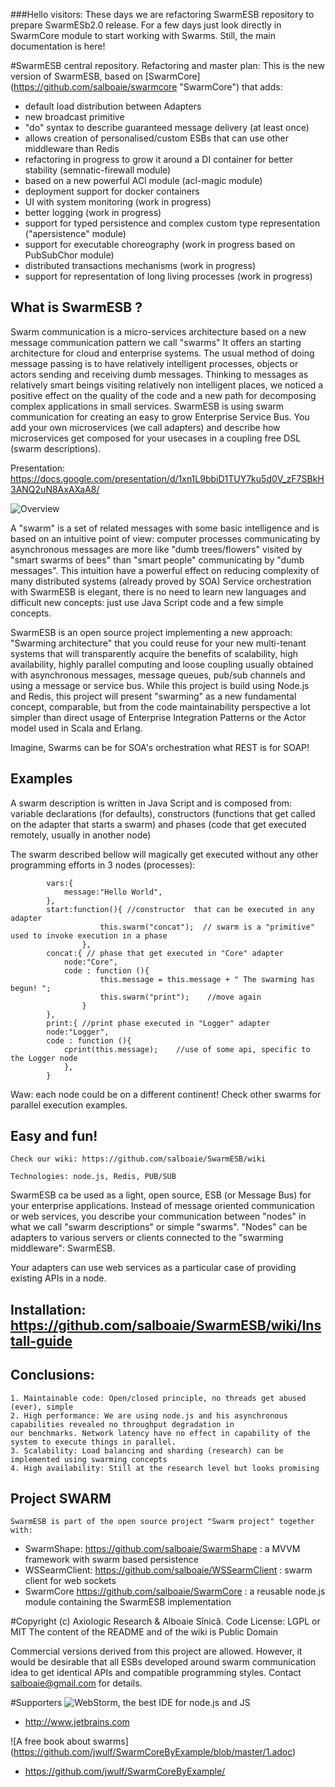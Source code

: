###Hello visitors: These days we are refactoring SwarmESB repository to prepare SwarmESb2.0 release. For a few days just look directly in SwarmCore module to start working with Swarms. Still, the main documentation is here! 

#SwarmESB central repository. Refactoring and master plan:
This is the new version of SwarmESB, based on [SwarmCore] (https://github.com/salboaie/swarmcore "SwarmCore") that adds:  
 - default load distribution between Adapters
 - new broadcast primitive
 - "do" syntax to describe guaranteed message delivery (at least once)  
 - allows creation of personalised/custom ESBs that can use other middleware than Redis
 - refactoring in progress to grow it around a DI container for better stability (semnatic-firewall module)
 - based on a new powerful ACl module (acl-magic module)
 - deployment support for docker containers
 - UI with system monitoring (work in progress)
 - better logging (work in progress) 
 - support for typed persistence and complex custom type representation ("apersistence" module) 
 - support for executable choreography (work in progress based on PubSubChor module)
 - distributed transactions mechanisms (work in progress)
 - support for representation of long living processes (work in progress)

## What is SwarmESB ?

Swarm communication is a micro-services architecture based on a new message communication pattern we call "swarms" 
It offers an starting architecture for cloud and enterprise systems. 
The usual method of doing message passing is to have relatively intelligent processes, objects or actors sending and receiving dumb messages. 
Thinking to messages as relatively smart beings visiting relatively non intelligent places, we noticed a positive effect on the quality of the code and a new path for 
decomposing complex applications in small services. 
SwarmESB is using swarm communication for creating an easy to grow Enterprise Service Bus. 
You add your own microservices (we call adapters) and describe how  microservices get composed for your usecases in a coupling free DSL (swarm descriptions).


Presentation:  https://docs.google.com/presentation/d/1xn1L9bbiD1TUY7ku5d0V_zF7SBkH3ANQ2uN8AxAXaA8/

![Overview](http://salboaie.github.com/images/swarmDiagram.png "SwarmESB")


A "swarm" is a set of related messages with some basic intelligence and is based on an intuitive point of view:
 computer processes communicating by asynchronous messages are more like "dumb trees/flowers" visited by "smart 
swarms of bees" than "smart people" communicating by "dumb messages".
This intuition have a powerful effect on reducing complexity of many distributed systems (already proved by SOA)
Service orchestration with SwarmESB is elegant, there is no need to learn new languages and difficult new concepts: just use Java Script code and a few simple concepts.


 SwarmESB is an open source project implementing a new approach: "Swarming architecture" that you could reuse
for your new multi-tenant systems that will transparently acquire the benefits of scalability, high availability, highly
parallel computing and loose coupling usually obtained with asynchronous messages, message queues, pub/sub channels and
using a message or service bus. While this project is build using Node.js and Redis, this project will present "swarming"
as a new fundamental concept, comparable, but from the code maintainability perspective a lot simpler than direct 
usage of Enterprise Integration Patterns or the Actor model used in Scala and Erlang.


Imagine, Swarms can be for SOA's orchestration what REST is for SOAP!

## Examples
    
A swarm description is written in Java Script and is composed from:  variable declarations (for defaults),
constructors (functions that get called on the adapter that starts a swarm) and phases (code that get executed
remotely, usually in another node) 
    
The swarm described bellow will magically get executed without any other programming efforts in 3 nodes (processes):

            vars:{
                message:"Hello World",
            },
            start:function(){ //constructor  that can be executed in any adapter
                        this.swarm("concat");  // swarm is a "primitive" used to invoke execution in a phase
                    },
            concat:{ // phase that get executed in "Core" adapter
                node:"Core",
                code : function (){
                        this.message = this.message + " The swarming has begun! ";
                        this.swarm("print");    //move again
                    }
            },
            print:{ //print phase executed in "Logger" adapter
            node:"Logger",
            code : function (){
                cprint(this.message);    //use of some api, specific to the Logger node
                },
            }
 

Waw: each node could be on a different continent!  Check other swarms for parallel execution examples.



## Easy and fun! 
        
    Check our wiki: https://github.com/salboaie/SwarmESB/wiki

    Technologies: node.js, Redis, PUB/SUB
    
SwarmESB ca be used as a light, open source, ESB (or Message Bus) for your enterprise applications.
Instead of message oriented communication or web services, you describe your communication between "nodes" in what
we call "swarm descriptions" or simple "swarms".
"Nodes" can be adapters to various servers or clients connected to the "swarming middleware": SwarmESB.

Your adapters can use web services as a particular case of providing existing APIs in a node.


## Installation:  https://github.com/salboaie/SwarmESB/wiki/Install-guide

## Conclusions:

    1. Maintainable code: Open/closed principle, no threads get abused (ever), simple
    2. High performance: We are using node.js and his asynchronous capabilities revealed no throughput degradation in
    our benchmarks. Network latency have no effect in capability of the system to execute things in parallel.
    3. Scalability: Load balancing and sharding (research) can be implemented using swarming concepts
    4. High availability: Still at the research level but looks promising


    
## Project SWARM

    SwarmESB is part of the open source project "Swarm project" together with:
    
* SwarmShape: https://github.com/salboaie/SwarmShape : a MVVM framework with swarm based persistence
* WSSearmClient: https://github.com/salboaie/WSSearmClient : swarm client for web sockets
* SwarmCore https://github.com/salboaie/SwarmCore : a reusable node.js module containing the SwarmESB implementation 
    
   
    
#Copyright
(c) Axiologic Research & Alboaie Sînică. 
Code License: LGPL or MIT 
The content of the README and of the wiki is Public Domain

Commercial versions derived from this project are allowed. However, it would be desirable that all ESBs developed around swarm communication idea to get identical APIs and compatible programming styles.
Contact salboaie@gmail.com for details. 


#Supporters
![WebStorm, the best IDE for node.js and JS](http://www.jetbrains.com/img/logos/webstorm_logo142x29.gif) 
* http://www.jetbrains.com

![A free book about swarms] (https://github.com/jwulf/SwarmCoreByExample/blob/master/1.adoc)

* https://github.com/jwulf/SwarmCoreByExample/

